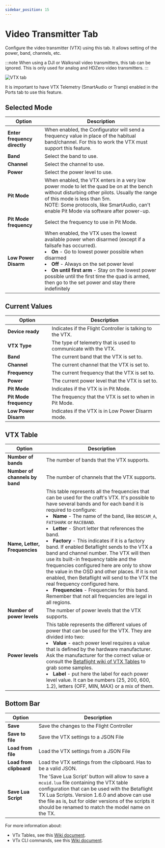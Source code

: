 ```yaml
---
sidebar_position: 15
---
```


# Video Transmitter Tab

Configure the video transmitter (VTX) using this tab. It allows setting of the power, band, channels, etc.

:::note
When using a DJI or Walksnail video transmitters, this tab can be ignored.
This is only used for analog and HDZero video transmitters.
:::

![VTX tab](/img/betaflight_configurator_vtx_tab.png)

It is important to have VTX Telemetry (SmartAudio or Tramp) enabled in the Ports tab to use this feature.

## Selected Mode

| **Option**                   | **Description**                                                                                                                                                                                                                                                                                                                                                                     |
| ---------------------------- | ----------------------------------------------------------------------------------------------------------------------------------------------------------------------------------------------------------------------------------------------------------------------------------------------------------------------------------------------------------------------------------- |
| **Enter frequency directly** | When enabled, the Configurator will send a frequency value in place of the habitual band/channel. For this to work the VTX must support this feature.                                                                                                                                                                                                                               |
| **Band**                     | Select the band to use.                                                                                                                                                                                                                                                                                                                                                             |
| **Channel**                  | Select the channel to use.                                                                                                                                                                                                                                                                                                                                                          |
| **Power**                    | Select the power level to use.                                                                                                                                                                                                                                                                                                                                                      |
| **Pit Mode**                 | When enabled, the VTX enters in a very low power mode to let the quad be on at the bench without disturbing other pilots. Usually the range of this mode is less than 5m.<br/>NOTE: Some protocols, like SmartAudio, can't enable Pit Mode via software after power-up.                                                                                                             |
| **Pit Mode frequency**       | Select the frequency to use in Pit Mode.                                                                                                                                                                                                                                                                                                                                            |
| **Low Power Disarm**         | When enabled, the VTX uses the lowest available power when disarmed (except if a failsafe has occurred).<li>**On** - Go to lowest power possible when disarmed</li><li>**Off** - Always on the set power level</li><li>**On until first arm** - Stay on the lowest power possible until the first time the quad is armed, then go to the set power and stay there indefinitely</li> |

## Current Values

| **Option**             | **Description**                                                 |
| ---------------------- | --------------------------------------------------------------- |
| **Device ready**       | Indicates if the Flight Controller is talking to the VTX.       |
| **VTX Type**           | The type of telemetry that is used to communicate with the VTX. |
| **Band**               | The current band that the VTX is set to.                        |
| **Channel**            | The current channel that the VTX is set to.                     |
| **Frequency**          | The current frequency that the VTX is set to.                   |
| **Power**              | The current power level that the VTX is set to.                 |
| **Pit Mode**           | Indicates if the VTX is in Pit Mode.                            |
| **Pit Mode frequency** | The frequency that the VTX is set to when in Pit Mode.          |
| **Low Power Disarm**   | Indicates if the VTX is in Low Power Disarm mode.               |

## VTX Table

| **Option**                     | **Description**                                                                                                                                                                                                                                                                                                                                                                                                                                                                                                                                                                                                                                                                                                                                                                                                  |
| ------------------------------ | ---------------------------------------------------------------------------------------------------------------------------------------------------------------------------------------------------------------------------------------------------------------------------------------------------------------------------------------------------------------------------------------------------------------------------------------------------------------------------------------------------------------------------------------------------------------------------------------------------------------------------------------------------------------------------------------------------------------------------------------------------------------------------------------------------------------- |
| **Number of bands**            | The number of bands that the VTX supports.                                                                                                                                                                                                                                                                                                                                                                                                                                                                                                                                                                                                                                                                                                                                                                       |
| **Number of channels by band** | The number of channels that the VTX supports.                                                                                                                                                                                                                                                                                                                                                                                                                                                                                                                                                                                                                                                                                                                                                                    |
| **Name, Letter, Frequencies**  | This table represents all the frequencies that can be used for the craft's VTX. It's possible to have several bands and for each band it is required to configure:<li>**Name** - The name of the band, like `BOSCAM_A`, `FATSHARK` or `RACEBAND`.</li><li>**Letter** - Short letter that references the band.</li><li>**Factory** - This indicates if it is a factory band. If enabled Betaflight sends to the VTX a band and channel number. The VTX will then use its built-in frequency table and the frequencies configured here are only to show the value in the OSD and other places. If it is not enabled, then Betaflight will send to the VTX the real frequency configured here.</li><li>**Frequencies** - Frequencies for this band.</li>Remember that not all frequencies are legal in all regions. |
| **Number of power levels**     | The number of power levels that the VTX supports.                                                                                                                                                                                                                                                                                                                                                                                                                                                                                                                                                                                                                                                                                                                                                                |
| **Power levels**               | This table represents the different values of power that can be used for the VTX. They are divided into two:<li>**Value** - each power level requires a value that is defined by the hardware manufacturer. Ask the manufacturer for the correct value or consult the [Betaflight wiki of VTX Tables](/docs/wiki/guides/current/VTX-Tables) to grab some samples.</li><li>**Label** - put here the label for each power level value. It can be numbers (25, 200, 600, 1.2), letters (OFF, MIN, MAX) or a mix of them.</li>                                                                                                                                                                                                                                                                                       |

## Bottom Bar

| **Option**              | **Description**                                                                                                                                                                                                                                                                                              |
| ----------------------- | ------------------------------------------------------------------------------------------------------------------------------------------------------------------------------------------------------------------------------------------------------------------------------------------------------------ |
| **Save**                | Save the changes to the Flight Controller                                                                                                                                                                                                                                                                    |
| **Save to file**        | Save the VTX settings to a JSON File                                                                                                                                                                                                                                                                         |
| **Load from file**      | Load the VTX settings from a JSON File                                                                                                                                                                                                                                                                       |
| **Load from clipboard** | Load the VTX settings from the clipboard. Has to be a valid JSON.                                                                                                                                                                                                                                            |
| **Save Lua Script**     | The 'Save Lua Script' button will allow to save a `mcuid.lua` file containing the VTX table configuration that can be used with the Betaflight TX Lua Scripts. Version 1.6.0 and above can use the file as is, but for older versions of the scripts it should be renamed to match the model name on the TX. |

For more information about:

- VTx Tables, see this [Wiki document](/docs/wiki/guides/current/VTX-Tables).
- VTx CLI commands, see this [Wiki document](/docs/wiki/guides/current/VTX-CLI-Settings).
